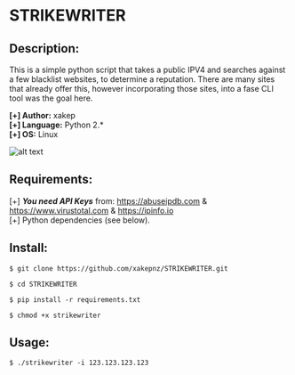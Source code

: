 # STRIKEWRITER

## Description:

This is a simple python script that takes a public IPV4 and searches against a few blacklist websites, to determine a reputation.
There are many sites that already offer this, however incorporating those sites, into a fase CLI tool was the goal here.<br />

<b>[+] Author:</b> xakep<br />
<b>[+] Language:</b> Python 2.*<br />
<b>[+] OS:</b> Linux<br />

![alt text](https://i.imgur.com/97RTcVE.gif "Strikewriter")

## Requirements:

[+] <b>_You need API Keys_</b> from: https://abuseipdb.com & https://www.virustotal.com & https://ipinfo.io<br />
[+] Python dependencies (see below).

## Install:

```
$ git clone https://github.com/xakepnz/STRIKEWRITER.git
```

```
$ cd STRIKEWRITER
```

```
$ pip install -r requirements.txt
```

```
$ chmod +x strikewriter
```
## Usage:
```
$ ./strikewriter -i 123.123.123.123
```
